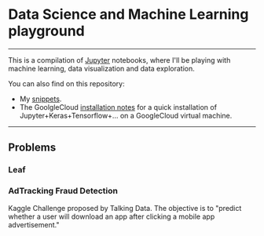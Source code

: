 # Data Science and Machine Learning playground
-----
This is a compilation of [Jupyter](jupyter.org) notebooks, where I'll be playing with machine learning, data visualization and data exploration.

You can also find on this repository:
- My [snippets](ml-ds-snippets.md).
- The GoolgleCloud [installation notes](installation.md) for a quick installation of Jupyter+Keras+Tensorflow+... on a GoogleCloud virtual machine.

-----

## Problems

### Leaf

### AdTracking Fraud Detection
Kaggle Challenge proposed by Talking Data. The objective is to "predict whether a user will download an app after clicking a mobile app advertisement."

